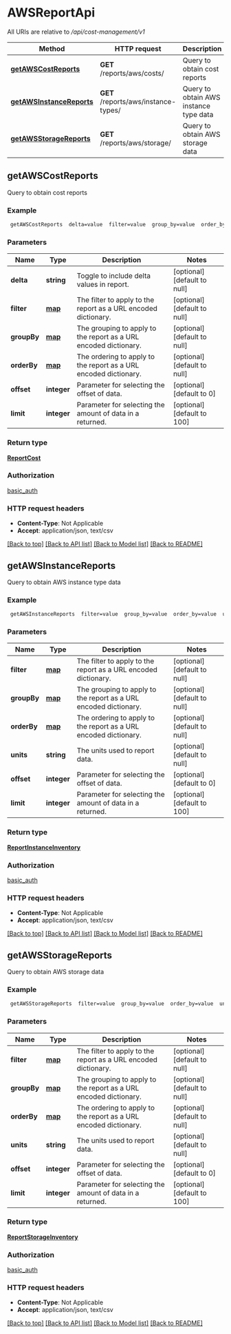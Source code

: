 # AWSReportApi

All URIs are relative to */api/cost-management/v1*

Method | HTTP request | Description
------------- | ------------- | -------------
[**getAWSCostReports**](AWSReportApi.md#getAWSCostReports) | **GET** /reports/aws/costs/ | Query to obtain cost reports
[**getAWSInstanceReports**](AWSReportApi.md#getAWSInstanceReports) | **GET** /reports/aws/instance-types/ | Query to obtain AWS instance type data
[**getAWSStorageReports**](AWSReportApi.md#getAWSStorageReports) | **GET** /reports/aws/storage/ | Query to obtain AWS storage data



## getAWSCostReports

Query to obtain cost reports

### Example

```bash
 getAWSCostReports  delta=value  filter=value  group_by=value  order_by=value  offset=value  limit=value
```

### Parameters


Name | Type | Description  | Notes
------------- | ------------- | ------------- | -------------
 **delta** | **string** | Toggle to include delta values in report. | [optional] [default to null]
 **filter** | [**map**](.md) | The filter to apply to the report as a URL encoded dictionary. | [optional] [default to null]
 **groupBy** | [**map**](.md) | The grouping to apply to the report as a URL encoded dictionary. | [optional] [default to null]
 **orderBy** | [**map**](.md) | The ordering to apply to the report as a URL encoded dictionary. | [optional] [default to null]
 **offset** | **integer** | Parameter for selecting the offset of data. | [optional] [default to 0]
 **limit** | **integer** | Parameter for selecting the amount of data in a returned. | [optional] [default to 100]

### Return type

[**ReportCost**](ReportCost.md)

### Authorization

[basic_auth](../README.md#basic_auth)

### HTTP request headers

- **Content-Type**: Not Applicable
- **Accept**: application/json, text/csv

[[Back to top]](#) [[Back to API list]](../README.md#documentation-for-api-endpoints) [[Back to Model list]](../README.md#documentation-for-models) [[Back to README]](../README.md)


## getAWSInstanceReports

Query to obtain AWS instance type data

### Example

```bash
 getAWSInstanceReports  filter=value  group_by=value  order_by=value  units=value  offset=value  limit=value
```

### Parameters


Name | Type | Description  | Notes
------------- | ------------- | ------------- | -------------
 **filter** | [**map**](.md) | The filter to apply to the report as a URL encoded dictionary. | [optional] [default to null]
 **groupBy** | [**map**](.md) | The grouping to apply to the report as a URL encoded dictionary. | [optional] [default to null]
 **orderBy** | [**map**](.md) | The ordering to apply to the report as a URL encoded dictionary. | [optional] [default to null]
 **units** | **string** | The units used to report data. | [optional] [default to null]
 **offset** | **integer** | Parameter for selecting the offset of data. | [optional] [default to 0]
 **limit** | **integer** | Parameter for selecting the amount of data in a returned. | [optional] [default to 100]

### Return type

[**ReportInstanceInventory**](ReportInstanceInventory.md)

### Authorization

[basic_auth](../README.md#basic_auth)

### HTTP request headers

- **Content-Type**: Not Applicable
- **Accept**: application/json, text/csv

[[Back to top]](#) [[Back to API list]](../README.md#documentation-for-api-endpoints) [[Back to Model list]](../README.md#documentation-for-models) [[Back to README]](../README.md)


## getAWSStorageReports

Query to obtain AWS storage data

### Example

```bash
 getAWSStorageReports  filter=value  group_by=value  order_by=value  units=value  offset=value  limit=value
```

### Parameters


Name | Type | Description  | Notes
------------- | ------------- | ------------- | -------------
 **filter** | [**map**](.md) | The filter to apply to the report as a URL encoded dictionary. | [optional] [default to null]
 **groupBy** | [**map**](.md) | The grouping to apply to the report as a URL encoded dictionary. | [optional] [default to null]
 **orderBy** | [**map**](.md) | The ordering to apply to the report as a URL encoded dictionary. | [optional] [default to null]
 **units** | **string** | The units used to report data. | [optional] [default to null]
 **offset** | **integer** | Parameter for selecting the offset of data. | [optional] [default to 0]
 **limit** | **integer** | Parameter for selecting the amount of data in a returned. | [optional] [default to 100]

### Return type

[**ReportStorageInventory**](ReportStorageInventory.md)

### Authorization

[basic_auth](../README.md#basic_auth)

### HTTP request headers

- **Content-Type**: Not Applicable
- **Accept**: application/json, text/csv

[[Back to top]](#) [[Back to API list]](../README.md#documentation-for-api-endpoints) [[Back to Model list]](../README.md#documentation-for-models) [[Back to README]](../README.md)

